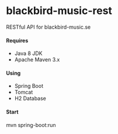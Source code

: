 # blackbird-music-rest
RESTful API for blackbird-music.se

#### Requires
* Java 8 JDK
* Apache Maven 3.x

#### Using
* Spring Boot
* Tomcat
* H2 Database

#### Start
mvn spring-boot:run
